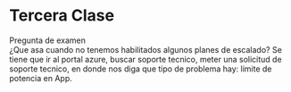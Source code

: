# Tercera Clase


Pregunta de examen <br>
¿Que asa cuando no tenemos habilitados algunos planes de escalado?
Se tiene que ir al portal azure, buscar soporte tecnico, meter una solicitud de soporte tecnico, en donde nos diga que tipo de problema hay: limite de potencia en App.
